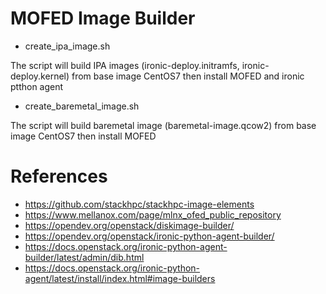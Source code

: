 # MOFED Image Builder

- create_ipa_image.sh

The script will build IPA images (ironic-deploy.initramfs, ironic-deploy.kernel) from base image CentOS7 then install MOFED and ironic ptthon agent



- create_baremetal_image.sh

The script will build baremetal image (baremetal-image.qcow2) from base image CentOS7 then install MOFED

# References
* https://github.com/stackhpc/stackhpc-image-elements
* https://www.mellanox.com/page/mlnx_ofed_public_repository
* https://opendev.org/openstack/diskimage-builder/
* https://opendev.org/openstack/ironic-python-agent-builder/
* https://docs.openstack.org/ironic-python-agent-builder/latest/admin/dib.html
* https://docs.openstack.org/ironic-python-agent/latest/install/index.html#image-builders
